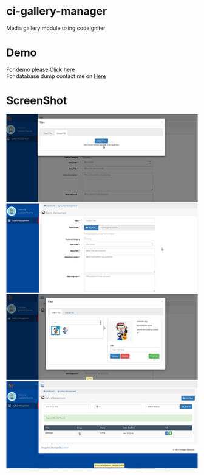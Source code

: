 # ci-gallery-manager
Media gallery module using codeigniter

# Demo
For demo please <a traget="_blank" href="http://decoder.atspace.eu/media/">Click here</a> <br />
For database dump contact me on <a traget="_blank" href="mailto:gul2787@gmail.com">Here</a>

# ScreenShot

<img src="https://github.com/Guley/ci-gallery-manager/blob/master/screen1.png">
<img src="https://github.com/Guley/ci-gallery-manager/blob/master/screen2.png">
<img src="https://github.com/Guley/ci-gallery-manager/blob/master/screen3.png">
<img src="https://github.com/Guley/ci-gallery-manager/blob/master/screen4.png">
